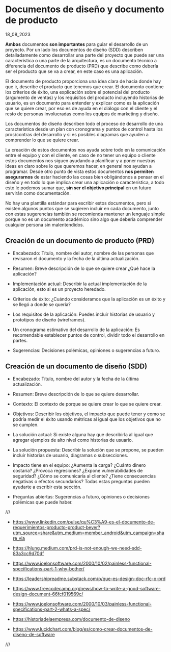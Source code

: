 # Documentos de diseño y documento de producto
18_08_2023

**Ambos** documentos **son importantes** para guiar el desarrollo de un proyecto. Por un lado los documentos de diseño (SDD) describen detalladamente como desarrollar una parte del proyecto que puede ser una característica o una parte de la arquitectura, es un documento técnico a diferencia del documento de producto (PRD) que describe como debería ser el producto que se va a crear, en este caso es una aplicación.

El documento de producto proporciona una idea clara de hacia donde hay que ir, describe el producto que tenemos que crear. El documento contiene los criterios de éxito, una explicación sobre el potencial del producto (argumento de ventas) y los requisitos del producto incluyendo historias de usuario, es un documento para entender y explicar como es la aplicación que se quiere crear, por eso es de ayuda en el diálogo con el cliente y el resto de personas involucradas como los equipos de marketing y diseño.

Los documentos de diseño describen todo el proceso de desarrollo de una característica desde un plan con cronograma y puntos de control hasta los pros/contras del desarrollo y si es posibles diagramas que ayuden a comprender lo que se quiere crear.

La creación de estos documentos nos ayuda sobre todo en la comunicación entre el equipo y con el cliente, en caso de no tener un equipo o cliente estos documentos nos siguen ayudando a planificar y a poner nuestras ideas en claro sobre lo que queremos hacer, en general nos ayudan a programar. Desde otro punto de vista estos documentos **nos permiten asegurarnos** de estar haciendo las cosas bien obligándonos a pensar en el diseño y en todo lo que implica crear una aplicación o característica, a todo esto le podemos sumar que, **sin ser el objetivo principal** en un futuro servirán como documentación.

No hay una plantilla estándar para escribir estos documentos, pero si existen algunos puntos que se sugieren incluir en cada documento, junto con estas sugerencias también se recomienda mantener un lenguaje simple porque no es un documento académico sino algo que debería comprender cualquier persona sin malentendidos.

## Creación de un documento de producto (PRD)

* Encabezado: Título, nombre del autor, nombre de las personas que revisaron el documento y la fecha de la última actualización.

* Resumen: Breve descripción de lo que se quiere crear ¿Qué hace la aplicación?

* Implementación actual: Describir la actual implementación de la aplicación, esto si es un proyecto heredado.

* Criterios de éxito: ¿Cuándo consideramos que la aplicación es un éxito y se llegó a donde se quería?

* Los requisitos de la aplicación: Puedes incluir historias de usuario y prototipos de diseño (wireframes).

* Un cronograma estimativo del desarrollo de la aplicación: Es recomendable establecer puntos de control, dividir todo el desarrollo en partes.

* Sugerencias: Decisiones polémicas, opiniones o sugerencias a futuro.

## Creación de un documento de diseño (SDD)

* Encabezado: Título, nombre del autor y la fecha de la última actualización.

* Resumen: Breve descripción de lo que se quiere desarrollar.

* Contexto: El contexto de porque se quiere crear lo que se quiere crear.

* Objetivos: Describir los objetivos, el impacto que puede tener y como se podría medir el éxito usando métricas al igual que los objetivos que no se cumplen.

* La solución actual: Si existe alguna hay que describirla al igual que agregar ejemplos de alto nivel como historias de usuario.

* La solución propuesta: Describir la solución que se propone, se pueden incluir historias de usuario, diagramas o subsecciones.

* Impacto tiene en el equipo: ¿Aumenta la carga? ¿Cuánto dinero costaría? ¿Provoca regresiones? ¿Expone vulnerabilidades de seguridad? ¿Cómo se comunicaría al cliente? ¿Tiene consecuencias negativas o efectos secundarios? Todas estas preguntas pueden ayudarte a escribir esta sección.

* Preguntas abiertas: Sugerencias a futuro, opiniones o decisiones polémicas que puede haber.

///

* https://www.linkedin.com/pulse/qu%C3%A9-es-el-documento-de-requerimientos-producto-product-beyer?utm_source=share&utm_medium=member_android&utm_campaign=share_via

* https://hlung.medium.com/prd-is-not-enough-we-need-sdd-83a3cc9d70df

* https://www.joelonsoftware.com/2000/10/02/painless-functional-specifications-part-1-why-bother/

* https://leadershipreadme.substack.com/p/que-es-design-doc-rfc-o-prd

* https://www.freecodecamp.org/news/how-to-write-a-good-software-design-document-66fcf019569c/

* https://www.joelonsoftware.com/2000/10/03/painless-functional-specifications-part-2-whats-a-spec/

* https://historiadelaempresa.com/documento-de-diseno

* https://www.lucidchart.com/blog/es/como-crear-documentos-de-diseno-de-software

///